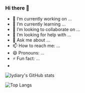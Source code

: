 ### Hi there 👋


- 🔭 I’m currently working on ...
- 🌱 I’m currently learning ...
- 👯 I’m looking to collaborate on ...
- 🤔 I’m looking for help with ...
- 💬 Ask me about ...
- 📫 How to reach me: ...
- 😄 Pronouns: ...
- ⚡ Fun fact: ...
- 
![lydiary's GitHub stats](https://github-readme-stats.vercel.app/api?username=lydiary&show_icons=true&theme=radical)

![Top Langs](https://github-readme-stats.vercel.app/api/top-langs/?username=lydiary&layout=compact)
